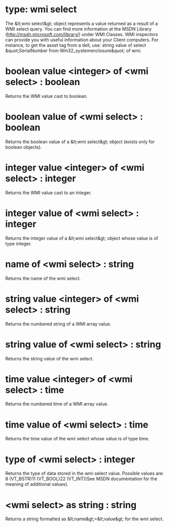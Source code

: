 # type: wmi select

The &amp;lt;wmi select&amp;gt; object represents a value returned as a result of a WMI select query. You can find more information at the MSDN Library (http://msdn.microsoft.com/library/) under WMI Classes. WMI inspectors can provide you with useful information about your Client computers. For instance, to get the asset tag from a dell, use: string value of select &amp;quot;SerialNumber from Win32_systemenclosure&amp;quot; of wmi.

# boolean value &lt;integer&gt; of &lt;wmi select&gt; : boolean

Returns the WMI value cast to boolean.

# boolean value of &lt;wmi select&gt; : boolean

Returns the boolean value of a &amp;lt;wmi select&amp;gt; object (exists only for boolean objects).

# integer value &lt;integer&gt; of &lt;wmi select&gt; : integer

Returns the WMI value cast to an integer.

# integer value of &lt;wmi select&gt; : integer

Returns the integer value of a &amp;lt;wmi select&amp;gt; object whose value is of type integer.

# name of &lt;wmi select&gt; : string

Returns the name of the wmi select.

# string value &lt;integer&gt; of &lt;wmi select&gt; : string

Returns the numbered string of a WMI array value.

# string value of &lt;wmi select&gt; : string

Returns the string value of the wmi select.

# time value &lt;integer&gt; of &lt;wmi select&gt; : time

Returns the numbered time of a WMI array value.

# time value of &lt;wmi select&gt; : time

Returns the time value of the wmi select whose value is of type time.

# type of &lt;wmi select&gt; : integer

Returns the type of data stored in the wmi select value. Possible values are: 8 (VT_BSTR)11 (VT_BOOL)22 (VT_INT)(See MSDN documentation for the meaning of additional values).

# &lt;wmi select&gt; as string : string

Returns a string formatted as &amp;lt;name&amp;gt;=&amp;lt;value&amp;gt; for the wmi select.
